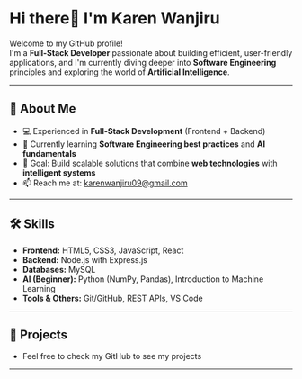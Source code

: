 # Hi there👋 I'm Karen Wanjiru 

Welcome to my GitHub profile!  
I'm a **Full-Stack Developer** passionate about building efficient, user-friendly applications, and I'm currently diving deeper into **Software Engineering** principles and exploring the world of **Artificial Intelligence**.

---

## 🚀 About Me
- 💻 Experienced in **Full-Stack Development** (Frontend + Backend)  
- 🌱 Currently learning **Software Engineering best practices** and **AI fundamentals**  
- 🎯 Goal: Build scalable solutions that combine **web technologies** with **intelligent systems**  
- 📫 Reach me at: karenwanjiru09@gmail.com  

---

## 🛠 Skills
- **Frontend:** HTML5, CSS3, JavaScript, React  
- **Backend:** Node.js with Express.js  
- **Databases:** MySQL  
- **AI (Beginner):** Python (NumPy, Pandas), Introduction to Machine Learning  
- **Tools & Others:** Git/GitHub, REST APIs, VS Code  

---

## 📂 Projects
- Feel free to check my GitHub to see my projects

---


